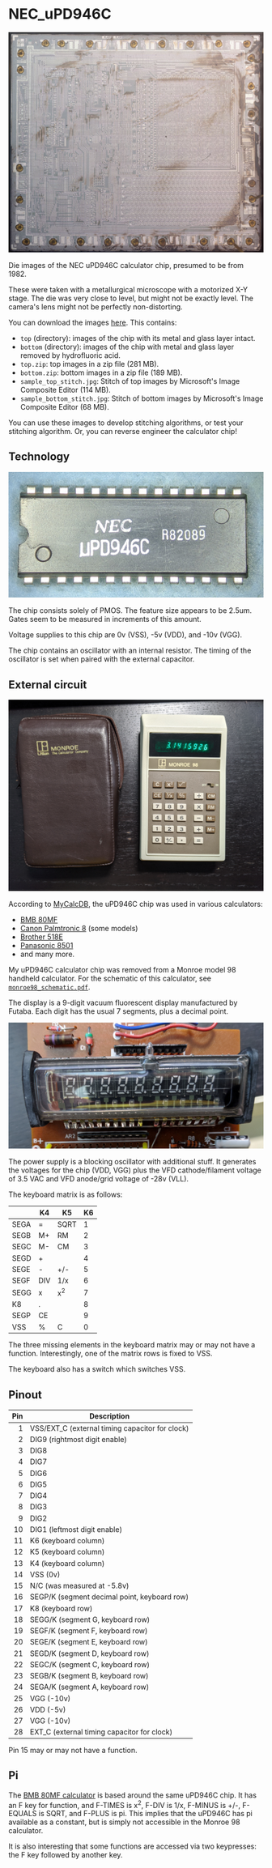 # NEC_uPD946C

![Die image](https://raw.githubusercontent.com/RobertBaruch/NEC_uPD946C/master/thumb.jpg)

Die images of the NEC uPD946C calculator chip, presumed to be from 1982.

These were taken with a metallurgical microscope with a motorized X-Y stage. The die was very close to level, but might not be exactly level. The camera's lens might not be perfectly non-distorting.

You can download the images [here](https://drive.google.com/drive/folders/1EZuC4RS0huGkSnrBKzJFUDfczR2DHr1X?usp=sharing). This contains:

* `top` (directory): images of the chip with its metal and glass layer intact.
* `bottom` (directory): images of the chip with metal and glass layer removed by hydrofluoric acid.
* `top.zip`: top images in a zip file (281 MB).
* `bottom.zip`: bottom images in a zip file (189 MB).
* `sample_top_stitch.jpg`: Stitch of top images by Microsoft's Image Composite Editor (114 MB).
* `sample_bottom_stitch.jpg`: Stitch of bottom images by Microsoft's Image Composite Editor (68 MB).

You can use these images to develop stitching algorithms, or test your stitching algorithm. Or, you can reverse engineer the calculator chip!


## Technology

![Chip marking](https://raw.githubusercontent.com/RobertBaruch/NEC_uPD946C/master/chip_marking.jpg)

The chip consists solely of PMOS. The feature size appears to be 2.5um. Gates seem to be measured in increments of this amount.

Voltage supplies to this chip are 0v (VSS), -5v (VDD), and -10v (VGG).

The chip contains an oscillator with an internal resistor. The timing of the oscillator is set when paired with the external capacitor.

## External circuit

![Monroe 98 calculator](https://raw.githubusercontent.com/RobertBaruch/NEC_uPD946C/master/monroe98.jpg)

According to [MyCalcDB](http://mycalcdb.free.fr), the uPD946C chip was used in various calculators:
* [BMB 80MF](http://mycalcdb.free.fr/main.php?l=0&id=123)
* [Canon Palmtronic 8](http://mycalcdb.free.fr/main.php?l=0&id=248) (some models)
* [Brother 518E](http://mycalcdb.free.fr/main.php?l=0&id=190)
* [Panasonic 8501](https://vintage-technology.club/pages/calculators/p/panasonic8501.htm)
* and many more.

My uPD946C calculator chip was removed from a Monroe model 98 handheld calculator. For the schematic of this calculator, see [`monroe98_schematic.pdf`](https://raw.githubusercontent.com/RobertBaruch/NEC_uPD946C/master/monroe98_schematic.pdf).

The display is a 9-digit vacuum fluorescent display manufactured by Futaba. Each digit has the usual 7 segments, plus a decimal point.

![Vacuum fluorescent display](https://raw.githubusercontent.com/RobertBaruch/NEC_uPD946C/master/vfd.jpg)

The power supply is a blocking oscillator with additional stuff. It generates the voltages for the chip (VDD, VGG) plus the VFD cathode/filament voltage of 3.5 VAC and VFD anode/grid voltage of -28v (VLL).

The keyboard matrix is as follows:

|      | K4 | K5 | K6
|------|----|----|----
| SEGA | =  |SQRT| 1
| SEGB | M+ | RM | 2
| SEGC | M- | CM | 3
| SEGD | +  |    | 4
| SEGE | -  | +/-| 5
| SEGF | DIV| 1/x| 6
| SEGG | x  |x<sup>2</sup> | 7
| K8   | .  |    | 8
| SEGP | CE |    | 9
| VSS  | %  | C  | 0


The three missing elements in the keyboard matrix may or may not have a function. Interestingly, one of the matrix
rows is fixed to VSS.

The keyboard also has a switch which switches VSS.

## Pinout

| Pin  | Description 
|-----:|-------------
| 1    | VSS/EXT_C (external timing capacitor for clock)
| 2    | DIG9 (rightmost digit enable)
| 3    | DIG8
| 4    | DIG7
| 5    | DIG6
| 6    | DIG5
| 7    | DIG4
| 8    | DIG3
| 9    | DIG2
| 10   | DIG1 (leftmost digit enable)
| 11   | K6 (keyboard column)
| 12   | K5 (keyboard column)
| 13   | K4 (keyboard column)
| 14   | VSS (0v)
| 15   | N/C (was measured at -5.8v)
| 16   | SEGP/K (segment decimal point, keyboard row)
| 17   | K8 (keyboard row)
| 18   | SEGG/K (segment G, keyboard row)
| 19   | SEGF/K (segment F, keyboard row)
| 20   | SEGE/K (segment E, keyboard row)
| 21   | SEGD/K (segment D, keyboard row)
| 22   | SEGC/K (segment C, keyboard row)
| 23   | SEGB/K (segment B, keyboard row)
| 24   | SEGA/K (segment A, keyboard row)
| 25   | VGG (-10v)
| 26   | VDD (-5v)
| 27   | VGG (-10v)
| 28   | EXT_C (external timing capacitor for clock)


Pin 15 may or may not have a function.

## Pi

The [BMB 80MF calculator](http://mycalcdb.free.fr/main.php?l=0&id=123) is based around the same uPD946C chip. It has an F key for function, and F-TIMES is x<sup>2</sup>, F-DIV is 1/x, F-MINUS is +/-, F-EQUALS is SQRT, and F-PLUS is pi. This implies that the uPD946C has pi available as a constant, but is simply not accessible in the Monroe 98 calculator.

It is also interesting that some functions are accessed via two keypresses: the F key followed by another key.